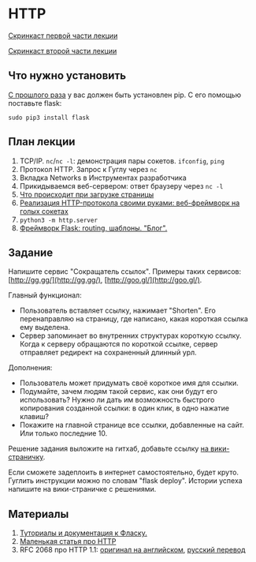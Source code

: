 HTTP
======================

[Скринкаст первой части лекции](http://www.youtube.com/watch?v=pOqNIscqKkk)

[Скринкаст второй части лекции](http://www.youtube.com/watch?v=dkrRTqVC3_U)

Что нужно установить
--------

[С прошлого раза](../03-python) у вас должен быть установлен pip. С его помощью поставьте flask:

    sudo pip3 install flask


План лекции
-------

1. TCP/IP. `nc`/`nc -l`: демонстрация пары сокетов. `ifconfig`, `ping`
2. Протокол HTTP. Запрос к Гуглу через `nc`
3. Вкладка Networks в Инструментах разработчика
3. Прикидываемся веб-сервером: ответ браузеру через `nc -l`
1. [Что происходит при загрузке страницы](http://friendlybit.com/css/rendering-a-web-page-step-by-step/)
2. [Реализация HTTP-протокола своими руками: веб-фреймворк на голых сокетах](https://github.com/vpavlenko/reinhardt)
4. `python3 -m http.server`
4. [Фреймворк Flask: routing, шаблоны. "Блог".](blog)


Задание
------

Напишите сервис "Сокращатель ссылок". Примеры таких сервисов: [http://gg.gg/](http://gg.gg/), [http://goo.gl/](http://goo.gl/).

Главный функционал:
- Пользователь вставляет ссылку, нажимает "Shorten". Его перенаправляю на страницу, где написано, какая короткая ссылка ему выделена.
- Сервер запоминает во внутренних структурах короткую ссылку. Когда к серверу обращаются по короткой ссылке, сервер отправляет редирект на сохраненный длинный урл.

Дополнения:
- Пользователь может придумать своё короткое имя для ссылки.
- Подумайте, зачем людям такой сервис, как они будут его использовать? Нужно ли дать им возможность быстрого копирования созданной ссылки: в один клик, в одно нажатие клавиш?
- Покажите на главной странице все ссылки, добавленные на сайт. Или только последние 10.

Решение задания выложите на гитхаб, добавьте ссылку [на вики-страничку](https://github.com/vpavlenko/web-programming/wiki/%D0%A0%D0%B5%D1%88%D0%B5%D0%BD%D0%B8%D1%8F-%D0%BA-%D0%B7%D0%B0%D0%BD%D1%8F%D1%82%D0%B8%D1%8E-4:-%D1%81%D0%BE%D0%BA%D1%80%D0%B0%D1%89%D0%B0%D1%82%D0%B5%D0%BB%D1%8C-%D1%81%D1%81%D1%8B%D0%BB%D0%BE%D0%BA).

Если сможете задеплоить в интернет самостоятельно, будет круто. Гуглить инструкции можно по словам "flask deploy". Истории успеха напишите на вики-страничке с решениями.


Материалы
-------------------
1. [Туториалы и документация к Фласку.](http://flask.pocoo.org/docs/0.10/)
2. [Маленькая статья про HTTP](http://habrahabr.ru/post/215117/)
3. RFC 2068 про HTTP 1.1: [оригинал на английском](https://www.ietf.org/rfc/rfc2068.txt), [русский перевод](http://www.lib.ru/WEBMASTER/rfc2068/)

